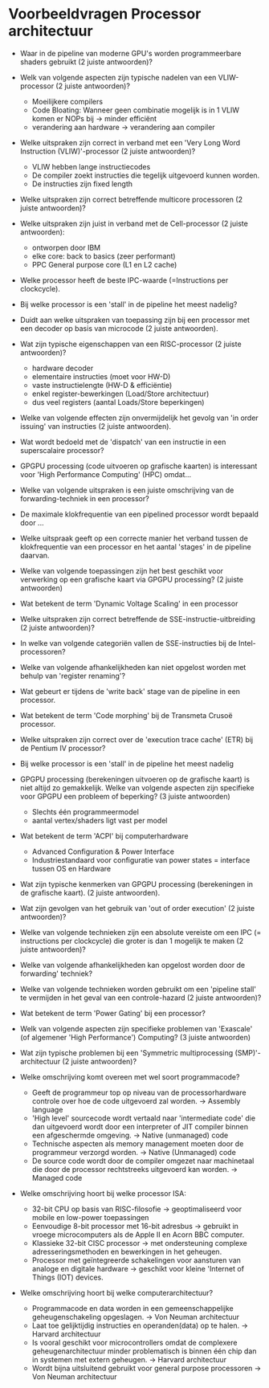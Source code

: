 # Voorbeeldvragen Processor architectuur

- Waar in de pipeline van moderne GPU's worden programmeerbare shaders gebruikt (2 juiste antwoorden)?

- Welk van volgende aspecten zijn typische nadelen van een VLIW-processor (2 juiste antwoorden)?

  - Moeilijkere compilers
  - Code Bloating: Wanneer geen combinatie mogelijk is in 1 VLIW komen er NOPs bij -> minder efficiënt
  - verandering aan hardware -> verandering aan compiler

- Welke uitspraken zijn correct in verband met een 'Very Long Word Instruction (VLIW)'-processor (2 juiste antwoorden)?

  - VLIW hebben lange instructiecodes
  - De compiler zoekt instructies die tegelijk uitgevoerd kunnen worden.
  - De instructies zijn fixed length

- Welke uitspraken zijn correct betreffende multicore processoren (2 juiste antwoorden)?

- Welke uitspraken zijn juist in verband met de Cell-processor (2 juiste antwoorden):

  - ontworpen door IBM
  - elke core: back to basics (zeer performant)
  - PPC General purpose core (L1 en L2 cache)

- Welke processor heeft de beste IPC-waarde (=Instructions per clockcycle).

- Bij welke processor is een 'stall' in de pipeline het meest nadelig?

- Duidt aan welke uitspraken van toepassing zijn bij een processor met een decoder op basis van microcode (2 juiste antwoorden).

- Wat zijn typische eigenschappen van een RISC-processor (2 juiste antwoorden)?

  - hardware decoder
  - elementaire instructies (moet voor HW-D)
  - vaste instructielengte (HW-D & efficiëntie)
  - enkel register-bewerkingen (Load/Store architectuur)
  - dus veel registers (aantal Loads/Store beperkingen)

- Welke van volgende effecten zijn onvermijdelijk het gevolg van 'in order issuing' van instructies (2 juiste antwoorden).

- Wat wordt bedoeld met de 'dispatch' van een instructie in een superscalaire processor?

- GPGPU processing (code uitvoeren op grafische kaarten) is interessant voor 'High Performance Computing' (HPC) omdat...

- Welke van volgende uitspraken is een juiste omschrijving van de forwarding-techniek in een processor?

- De maximale klokfrequentie van een pipelined processor wordt bepaald door ...

- Welke uitspraak geeft op een correcte manier het verband tussen de klokfrequentie van een processor en het aantal 'stages' in de pipeline daarvan.

- Welke van volgende toepassingen zijn het best geschikt voor verwerking op een grafische kaart via GPGPU processing? (2 juiste antwoorden)

- Wat betekent de term 'Dynamic Voltage Scaling' in een processor

- Welke uitspraken zijn correct betreffende de SSE-instructie-uitbreiding (2 juiste antwoorden)?

- In welke van volgende categoriën vallen de SSE-instructies bij de Intel-processoren?

- Welke van volgende afhankelijkheden kan niet opgelost worden met behulp van 'register renaming'?

- Wat gebeurt er tijdens de 'write back' stage van de pipeline in een processor.

- Wat betekent de term 'Code morphing' bij de Transmeta Crusoë processor.

- Welke uitspraken zijn correct over de 'execution trace cache' (ETR) bij de Pentium IV processor?

- Bij welke processor is een 'stall' in de pipeline het meest nadelig

- GPGPU processing (berekeningen uitvoeren op de grafische kaart) is niet altijd zo gemakkelijk. Welke van volgende aspecten zijn specifieke voor GPGPU een probleem of beperking? (3 juiste antwoorden)

  - Slechts één programmeermodel
  - aantal vertex/shaders ligt vast per model

- Wat betekent de term 'ACPI' bij computerhardware

  - Advanced Configuration & Power Interface
  - Industriestandaard voor configuratie van power states = interface tussen OS en Hardware

- Wat zijn typische kenmerken van GPGPU processing (berekeningen in de grafische kaart). (2 juiste antwoorden).

- Wat zijn gevolgen van het gebruik van 'out of order execution' (2 juiste antwoorden)?

- Welke van volgende technieken zijn een absolute vereiste om een IPC (= instructions per clockcycle) die groter is dan 1 mogelijk te maken (2 juiste antwoorden)?

- Welke van volgende afhankelijkheden kan opgelost worden door de forwarding' techniek?

- Welke van volgende technieken worden gebruikt om een 'pipeline stall' te vermijden in het geval van een controle-hazard (2 juiste antwoorden)?

- Wat betekent de term 'Power Gating' bij een processor?

- Welk van volgende aspecten zijn specifieke problemen van 'Exascale' (of algemener 'High Performance') Computing? (3 juiste antwoorden)

- Wat zijn typische problemen bij een 'Symmetric multiprocessing (SMP)'-architectuur (2 juiste antwoorden)?

- Welke omschrijving komt overeen met wel soort programmacode?

  - Geeft de programmeur top op niveau van de processorhardware controle over hoe de code uitgevoerd zal worden. -> Assembly language
  - 'High level' sourcecode wordt vertaald naar 'intermediate code' die dan uitgevoerd wordt door een interpreter of JIT compiler binnen een afgeschermde omgeving. -> Native (unmanaged) code
  - Technische aspecten als memory management moeten door de programmeur verzorgd worden. -> Native (Unmanaged) code
  - De source code wordt door de compiler omgezet naar machinetaal die door de processor rechtstreeks uitgevoerd kan worden. -> Managed code

- Welke omschrijving hoort bij welke processor ISA:

  - 32-bit CPU op basis van RISC-filosofie -> geoptimaliseerd voor mobile en low-power toepassingen
  - Eenvoudige 8-bit processor met 16-bit adresbus -> gebruikt in vroege microcomputers als de Apple II en Acorn BBC computer.
  - Klassieke 32-bit CISC processor -> met ondersteuning complexe adresseringsmethoden en bewerkingen in het geheugen.
  - Processor met geïntegreerde schakelingen voor aansturen van analoge en digitale hardware -> geschikt voor kleine 'Internet of Things (IOT) devices.

- Welke omschrijving hoort bij welke computerarchitectuur?

  - Programmacode en data worden in een gemeenschappelijke geheugenschakeling opgeslagen. -> Von Neuman architectuur
  - Laat toe gelijktijdig instructies en operanden(data) op te halen. -> Harvard architectuur
  - Is vooral geschikt voor microcontrollers omdat de complexere geheugenarchitectuur minder problematisch is binnen één chip dan in systemen met extern geheugen. -> Harvard architectuur
  - Wordt bijna uitsluitend gebruikt voor general purpose processoren -> Von Neuman architectuur
